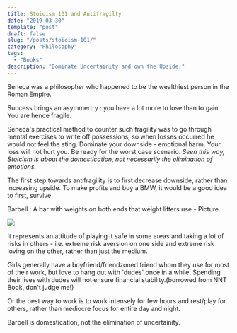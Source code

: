 ```yaml
---
title: Stoicism 101 and Antifragilty
date: "2019-03-30"
template: "post"
draft: false
slug: "/posts/stoicism-101/"
category: "Philosophy"
tags:
  - "Books"
description: "Dominate Uncertainity and own the Upside."
---
```


Seneca was a philosopher who happened to be the wealthiest person in the Roman Empire.

Success brings an asymmertry : you have a lot more to lose than to gain. You are hence fragile.

Seneca's practical method to counter such fragility was to go through mental exercises to write off possessions, so when losses occurred he would not feel the sting. Dominate your downside - emotional harm. Your loss will not hurt you. Be ready for the worst case scenario. *Seen this way, Stoicism is about the domestication, not necessarily the elimination of emotions.*



The first step towards antifragility is to first decrease downside, rather than increasing upside. To make profits and buy a BMW, it would be a good idea to first, survive.

Barbell : A bar with weights on both ends that weight lifters use - Picture.

![](/media/barbell.jpg)

It represents an attitude of playing it safe in some areas and taking a lot of risks in others - i.e. extreme risk aversion on one side and extreme risk loving on the other, rather than just the medium.

Girls generally have a boyfriend/friendzoned friend whom they use for most of their work, but love to hang out with 'dudes' once in a while. Spending their lives with dudes will not ensure financial stability.(borrowed from NNT Book, don't judge me!)

Or the best way to work is to work intensely for few hours and rest/play for others, rather than mediocre focus for entire day and night. 

Barbell is domestication, not the elimination of uncertainity.